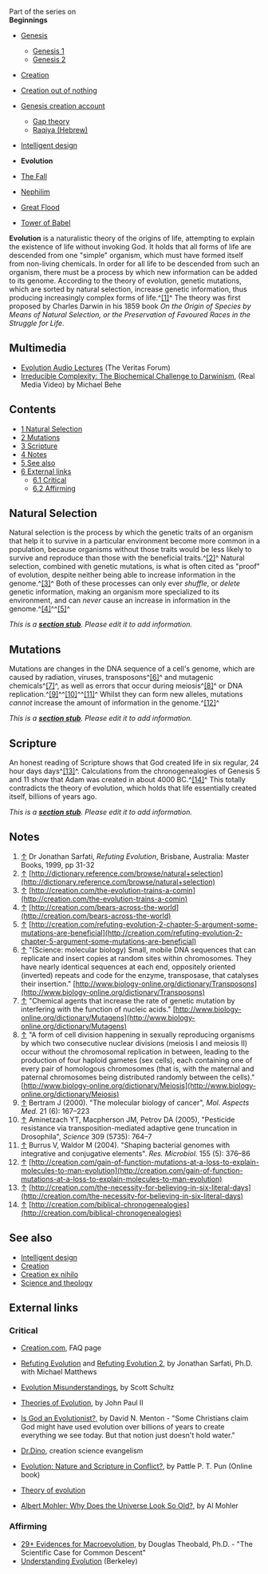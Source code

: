 Part of the series on  
**Beginnings**
-   [Genesis](Genesis "Genesis")
    -   [Genesis 1](Genesis_1 "Genesis 1")
    -   [Genesis 2](Genesis_2 "Genesis 2")

-   [Creation](Creation "Creation")
-   [Creation out of nothing](Creation_out_of_nothing "Creation out of nothing")
-   [Genesis creation account](Genesis_creation_account "Genesis creation account")
    -   [Gap theory](Gap_theory "Gap theory")
    -   [Raqiya (Hebrew)](Raqiya_(Hebrew) "Raqiya (Hebrew)")

-   [Intelligent design](Intelligent_design "Intelligent design")
-   **Evolution**
-   [The Fall](The_Fall "The Fall")
-   [Nephilim](Nephilim "Nephilim")
-   [Great Flood](Great_Flood "Great Flood")
-   [Tower of Babel](Tower_of_Babel "Tower of Babel")

**Evolution** is a naturalistic theory of the origins of life,
attempting to explain the existence of life without invoking God.
It holds that all forms of life are descended from one "simple"
organism, which must have formed itself from non-living chemicals.
In order for all life to be descended from such an organism, there
must be a process by which new information can be added to its
genome. According to the theory of evolution, genetic mutations,
which are sorted by natural selection, increase genetic
information, thus producing increasingly complex forms of
life.^[[1]](#note-0)^ The theory was first proposed by Charles
Darwin in his 1859 book
*On the Origin of Species by Means of Natural Selection, or the Preservation of Favoured Races in the Struggle for Life*.

## Multimedia

-   [Evolution Audio Lectures](http://www.veritas.org/3.0_media/topics/16)
    (The Veritas Forum)
-   [Irreducible Complexity: The Biochemical Challenge to Darwinism](http://webcast.ucsd.edu:8080/ramgen/UCSD_TV/6441IrrComBioCha.rm),
    (Real Media Video) by Michael Behe


## Contents

-   [1 Natural Selection](#Natural_Selection)
-   [2 Mutations](#Mutations)
-   [3 Scripture](#Scripture)
-   [4 Notes](#Notes)
-   [5 See also](#See_also)
-   [6 External links](#External_links)
    -   [6.1 Critical](#Critical)
    -   [6.2 Affirming](#Affirming)


## Natural Selection

Natural selection is the process by which the genetic traits of an
organism that help it to survive in a particular environment become
more common in a population, because organisms without those traits
would be less likely to survive and reproduce than those with the
beneficial traits.^[[2]](#note-1)^ Natural selection, combined with
genetic mutations, is what is often cited as "proof" of evolution,
despite neither being able to increase information in the
genome.^[[3]](#note-2)^ Both of these processes can only ever
*shuffle*, or *delete* genetic information, making an organism more
specialized to its environment, and can *never* cause an increase
in information in the genome.^[[4]](#note-3)^^[[5]](#note-4)^

*This is a **[section stub](http://www.theopedia.com/Category:Theopedia_sectionstubs "Category:Theopedia sectionstubs")**. Please edit it to add information.*
## Mutations

Mutations are changes in the DNA sequence of a cell's genome, which
are caused by radiation, viruses, transposons^[[6]](#note-5)^ and
mutagenic chemicals^[[7]](#note-6)^, as well as errors that occur
during meiosis^[[8]](#note-7)^ or DNA
replication.^[[9]](#note-8)^^[[10]](#note-9)^^[[11]](#note-10)^
Whilst they can form new alleles, mutations *cannot* increase the
amount of information in the genome.^[[12]](#note-11)^

*This is a **[section stub](http://www.theopedia.com/Category:Theopedia_sectionstubs "Category:Theopedia sectionstubs")**. Please edit it to add information.*
## Scripture

An honest reading of Scripture shows that God created life in six
regular, 24 hour days days^[[13]](#note-12)^. Calculations from the
chronogenealogies of Genesis 5 and 11 show that Adam was created in
about 4000 BC.^[[14]](#note-13)^ This totally contradicts the
theory of evolution, which holds that life essentially created
itself, billions of years ago.

*This is a **[section stub](http://www.theopedia.com/Category:Theopedia_sectionstubs "Category:Theopedia sectionstubs")**. Please edit it to add information.*
## Notes

1.  [↑](#ref-0) Dr Jonathan Sarfati, *Refuting Evolution*,
    Brisbane, Australia: Master Books, 1999, pp 31-32
2.  [↑](#ref-1)
    [http://dictionary.reference.com/browse/natural+selection](http://dictionary.reference.com/browse/natural+selection)
3.  [↑](#ref-2)
    [http://creation.com/the-evolution-trains-a-comin](http://creation.com/the-evolution-trains-a-comin)
4.  [↑](#ref-3)
    [http://creation.com/bears-across-the-world](http://creation.com/bears-across-the-world)
5.  [↑](#ref-4)
    [http://creation.com/refuting-evolution-2-chapter-5-argument-some-mutations-are-beneficial](http://creation.com/refuting-evolution-2-chapter-5-argument-some-mutations-are-beneficial)
6.  [↑](#ref-5) "(Science: molecular biology) Small, mobile DNA
    sequences that can replicate and insert copies at random sites
    within chromosomes. They have nearly identical sequences at each
    end, oppositely oriented (inverted) repeats and code for the
    enzyme, transposase, that catalyses their insertion."
    [http://www.biology-online.org/dictionary/Transposons](http://www.biology-online.org/dictionary/Transposons)
7.  [↑](#ref-6) "Chemical agents that increase the rate of genetic
    mutation by interfering with the function of nucleic acids."
    [http://www.biology-online.org/dictionary/Mutagens](http://www.biology-online.org/dictionary/Mutagens)
8.  [↑](#ref-7) "A form of cell division happening in sexually
    reproducing organisms by which two consecutive nuclear divisions
    (meiosis I and meiosis II) occur without the chromosomal
    replication in between, leading to the production of four haploid
    gametes (sex cells), each containing one of every pair of
    homologous chromosomes (that is, with the maternal and paternal
    chromosomes being distributed randomly between the cells)."
    [http://www.biology-online.org/dictionary/Meiosis](http://www.biology-online.org/dictionary/Meiosis)
9.  [↑](#ref-8) Bertram J (2000). "The molecular biology of
    cancer", *Mol. Aspects Med.* 21 (6): 167–223
10. [↑](#ref-9) Aminetzach YT, Macpherson JM, Petrov DA (2005),
    "Pesticide resistance via transposition-mediated adaptive gene
    truncation in Drosophila", *Science* 309 (5735): 764–7
11. [↑](#ref-10) Burrus V, Waldor M (2004). "Shaping bacterial
    genomes with integrative and conjugative elements".
    *Res. Microbiol.* 155 (5): 376–86
12. [↑](#ref-11)
    [http://creation.com/gain-of-function-mutations-at-a-loss-to-explain-molecules-to-man-evolution](http://creation.com/gain-of-function-mutations-at-a-loss-to-explain-molecules-to-man-evolution)
13. [↑](#ref-12)
    [http://creation.com/the-necessity-for-believing-in-six-literal-days](http://creation.com/the-necessity-for-believing-in-six-literal-days)
14. [↑](#ref-13)
    [http://creation.com/biblical-chronogenealogies](http://creation.com/biblical-chronogenealogies)

## See also

-   [Intelligent design](Intelligent_design "Intelligent design")
-   [Creation](Creation "Creation")
-   [Creation ex nihilo](Creation_ex_nihilo "Creation ex nihilo")
-   [Science and theology](Science_and_theology "Science and theology")

## External links

### Critical

-   [Creation.com](http://creation.com/qa#faqs), FAQ page
-   [Refuting Evolution](http://www.answersingenesis.org/home/area/re1/index.asp)
    and
    [Refuting Evolution 2](http://www.answersingenesis.org/home/area/re2/index.asp),
    by Jonathan Sarfati, Ph.D. with Michael Matthews
-   [Evolution Misunderstandings](http://www.truthbecomeslies.com/2004/10/evolution-misunderstandings.htm),
    by Scott Schultz
-   [Theories of Evolution](http://www.leaderu.com/ftissues/ft9703/articles/johnpaul.html),
    by John Paul II
-   [Is God an Evolutionist?](http://www.mtio.com/articles/bissar29.htm),
    by David N. Menton - "Some Christians claim God might have used
    evolution over billions of years to create everything we see today.
    But that notion just doesn't hold water."
-   [Dr.Dino](http://www.drdino.com/), creation science evangelism
-   [Evolution: Nature and Scripture in Conflict?](http://www.ibri.org/Books/Pun_Evolution/Pun_Contents.htm),
    by Pattle P. T. Pun (Online book)
-   [Theory of evolution](http://www.conservapedia.com/Theory_of_Evolution)

-   [Albert Mohler: Why Does the Universe Look So Old?](http://www.biologos.org/resources/albert-mohler-why-does-the-universe-look-so-old),
    by Al Mohler

### Affirming

-   [29+ Evidences for Macroevolution](http://www.talkorigins.org/faqs/comdesc/),
    by Douglas Theobald, Ph.D. - "The Scientific Case for Common
    Descent"
-   [Understanding Evolution](http://evolution.berkeley.edu/)
    (Berkeley)



